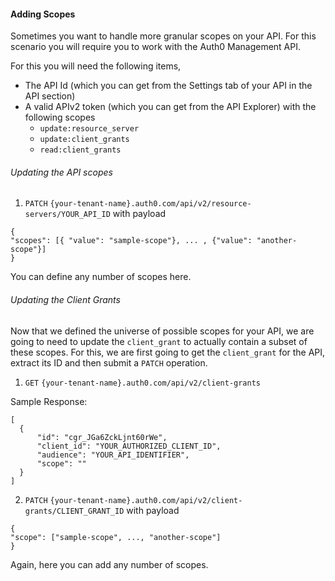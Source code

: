 #### Adding Scopes
Sometimes you want to handle more granular scopes on your API. For this scenario you will require you to work with the Auth0 Management API.

For this you will need the following items,
- The API Id (which you can get from the Settings tab of your API in the API section)
- A valid APIv2 token (which you can get from the API Explorer) with the following scopes
  - `update:resource_server`
  - `update:client_grants`
  - `read:client_grants`

###### Updating the API scopes
1. `PATCH` `{your-tenant-name}.auth0.com/api/v2/resource-servers/YOUR_API_ID` with payload

  ```
{
  "scopes": [{ "value": "sample-scope"}, ... , {"value": "another-scope"}]
}
```

You can define any number of scopes here.

###### Updating the Client Grants

Now that we defined the universe of possible scopes for your API, we are going to need to update the `client_grant` to actually contain a subset of these scopes. For this, we are first going to get the `client_grant` for the API, extract its ID and then submit a `PATCH` operation.

1. `GET` `{your-tenant-name}.auth0.com/api/v2/client-grants`

  Sample Response:

  ```
[
    {
        "id": "cgr_JGa6ZckLjnt60rWe",
        "client_id": "YOUR_AUTHORIZED_CLIENT_ID",
        "audience": "YOUR_API_IDENTIFIER",
        "scope": ""
    }
]
```

2. `PATCH` `{your-tenant-name}.auth0.com/api/v2/client-grants/CLIENT_GRANT_ID` with payload

  ```
{
  "scope": ["sample-scope", ..., "another-scope"]
}
```

Again, here you can add any number of scopes.
